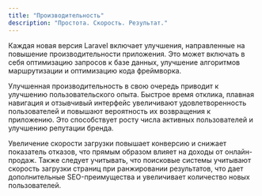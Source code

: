 ```yaml
---
title: "Производительность"
description: "Простота. Скорость. Результат."
---
```


Каждая новая версия Laravel включает улучшения, направленные на повышение производительности
приложения. Это может включать в себя оптимизацию запросов к базе данных, улучшение алгоритмов
маршрутизации и оптимизацию кода фреймворка.


Улучшенная производительность в свою очередь приводит к улучшению пользовательского опыта.
Быстрое время отклика, плавная навигация и отзывчивый интерфейс увеличивают удовлетворенность
пользователей и повышают вероятность их возвращения к приложению. Это способствует росту числа
активных пользователей и улучшению репутации бренда.


Увеличение скорости загрузки повышает конверсию и снижает показатель отказов, что прямым
образом влияет на доходы от онлайн-продаж. Также следует учитывать, что поисковые системы
учитывают скорость загрузки страниц при ранжировании результатов, что дает дополнительные
SEO-преимущества и увеличивает количество новых пользователей.
                    
      
